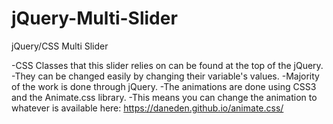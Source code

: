 # jQuery-Multi-Slider
jQuery/CSS Multi Slider

-CSS Classes that this slider relies on can be found at the top of the jQuery.
-They can be changed easily by changing their variable's values.
-Majority of the work is done through jQuery.
-The animations are done using CSS3 and the Animate.css library.
    -This means you can change the animation to whatever is available here: https://daneden.github.io/animate.css/
